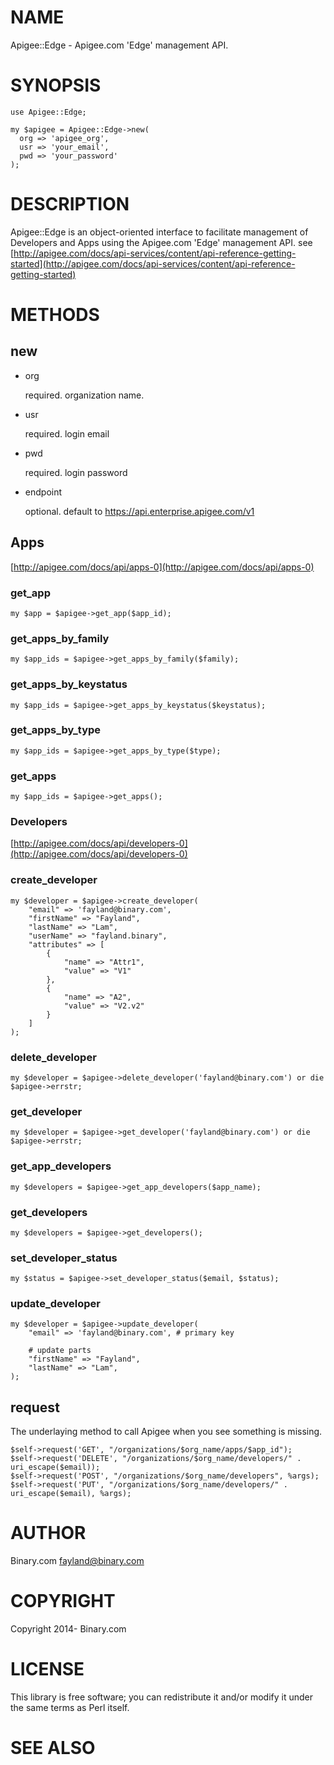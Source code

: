 # NAME

Apigee::Edge - Apigee.com 'Edge' management API.

# SYNOPSIS

    use Apigee::Edge;

    my $apigee = Apigee::Edge->new(
      org => 'apigee_org',
      usr => 'your_email',
      pwd => 'your_password'
    );

# DESCRIPTION

Apigee::Edge is an object-oriented interface to facilitate management of Developers and Apps using the Apigee.com 'Edge' management API. see [http://apigee.com/docs/api-services/content/api-reference-getting-started](http://apigee.com/docs/api-services/content/api-reference-getting-started)

# METHODS

## new

- org

    required. organization name.

- usr

    required. login email

- pwd

    required. login password

- endpoint

    optional. default to https://api.enterprise.apigee.com/v1

## Apps

[http://apigee.com/docs/api/apps-0](http://apigee.com/docs/api/apps-0)

### get\_app

    my $app = $apigee->get_app($app_id);

### get\_apps\_by\_family

    my $app_ids = $apigee->get_apps_by_family($family);

### get\_apps\_by\_keystatus

    my $app_ids = $apigee->get_apps_by_keystatus($keystatus);

### get\_apps\_by\_type

    my $app_ids = $apigee->get_apps_by_type($type);

### get\_apps

    my $app_ids = $apigee->get_apps();

### Developers

[http://apigee.com/docs/api/developers-0](http://apigee.com/docs/api/developers-0)

### create\_developer

    my $developer = $apigee->create_developer(
        "email" => 'fayland@binary.com',
        "firstName" => "Fayland",
        "lastName" => "Lam",
        "userName" => "fayland.binary",
        "attributes" => [
            {
                "name" => "Attr1",
                "value" => "V1"
            },
            {
                "name" => "A2",
                "value" => "V2.v2"
            }
        ]
    );

### delete\_developer

    my $developer = $apigee->delete_developer('fayland@binary.com') or die $apigee->errstr;

### get\_developer

    my $developer = $apigee->get_developer('fayland@binary.com') or die $apigee->errstr;

### get\_app\_developers

    my $developers = $apigee->get_app_developers($app_name);

### get\_developers

    my $developers = $apigee->get_developers();

### set\_developer\_status

    my $status = $apigee->set_developer_status($email, $status);

### update\_developer

    my $developer = $apigee->update_developer(
        "email" => 'fayland@binary.com', # primary key

        # update parts
        "firstName" => "Fayland",
        "lastName" => "Lam",
    );

## request

The underlaying method to call Apigee when you see something is missing.

    $self->request('GET', "/organizations/$org_name/apps/$app_id");
    $self->request('DELETE', "/organizations/$org_name/developers/" . uri_escape($email));
    $self->request('POST', "/organizations/$org_name/developers", %args);
    $self->request('PUT', "/organizations/$org_name/developers/" . uri_escape($email), %args);

# AUTHOR

Binary.com <fayland@binary.com>

# COPYRIGHT

Copyright 2014- Binary.com

# LICENSE

This library is free software; you can redistribute it and/or modify
it under the same terms as Perl itself.

# SEE ALSO
